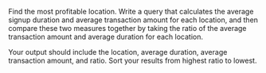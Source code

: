 Find the most profitable location. 
Write a query that calculates the average signup duration and average transaction amount for each location, and then compare these two measures together by taking the ratio of the average transaction amount and average duration for each location.

Your output should include the location, average duration, average transaction amount, and ratio. Sort your results from highest ratio to lowest.